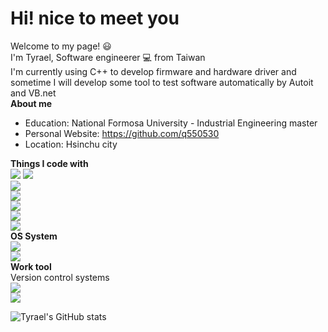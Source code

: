 # Hi! nice to meet you
 Welcome to my page!  😃   
I'm Tyrael, Software engineerer :computer: from Taiwan   
I'm currently using C++ to develop firmware and hardware driver and sometime I will develop some tool to test software automatically by Autoit and VB.net  
**About me**
* Education: National Formosa University - Industrial Engineering master 
* Personal Website: https://github.com/q550530
* Location: Hsinchu city

**Things I code with**  
![](https://img.shields.io/badge/Cpp-Usually-green) ![](https://img.shields.io/badge/AutoIt-Usually-green)  
![](https://img.shields.io/badge/VB.net-sometime-blue)  
![](https://img.shields.io/badge/V-sometime-blue)  
![](https://img.shields.io/badge/Python-Occasionally-orange)  
![](https://img.shields.io/badge/MySql-Seldom-red)  
![](https://img.shields.io/badge/MatLab-Seldom-red)  
**OS System**  
![](https://img.shields.io/badge/Windows-Usually-green)  
![](https://img.shields.io/badge/Linux-Seldom-red)  
**Work tool**  
Version control systems  
![](https://img.shields.io/badge/WinCVS-Usually-green)  
![](https://img.shields.io/badge/GitHub-sometime-blue)  



![Tyrael's GitHub stats](https://github-readme-stats.vercel.app/api?username=q550530&show_icons=true&theme=radical)



